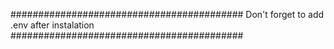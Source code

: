 ##########################################
Don't forget to add .env after instalation
##########################################

